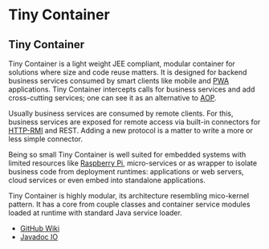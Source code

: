 # Tiny Container

## Tiny Container
Tiny Container is a light weight JEE compliant, modular container for solutions where size and code reuse matters. It is designed for backend business services consumed by smart clients like mobile and [PWA](https://en.wikipedia.org/wiki/Progressive_web_application) applications. Tiny Container intercepts calls for business services and add cross-cutting services; one can see it as an alternative to [AOP](https://en.wikipedia.org/wiki/Aspect-oriented_programming).

Usually business services are consumed by remote clients. For this, business services are exposed for remote access via built-in connectors for [HTTP-RMI](HTTP-RMI) and REST. Adding a new protocol is a matter to write a more or less simple connector.

Being so small Tiny Container is well suited for embedded systems with limited resources like [Raspberry Pi](https://www.raspberrypi.org/), micro-services or as wrapper to isolate business code from deployment runtimes: applications or web servers, cloud services or even embed into standalone applications.

Tiny Container is highly modular, its architecture resembling mico-kernel pattern. It has a core from couple classes and container service modules loaded at runtime with standard Java service loader.

- [GitHub Wiki](https://github.com/js-lib-com/tiny-container/wiki)
- [Javadoc IO](http://www.javadoc.io/doc/com.js-lib/tiny-container/1.0.0)
